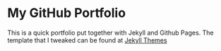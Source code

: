 # My GitHub Portfolio

This is a quick portfolio put together with Jekyll and Github Pages.
The template that I tweaked can be found at [Jekyll Themes](https://jekyllthemes.io/theme/24792726/landing-page-theme)

